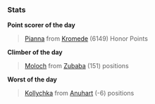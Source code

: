 

### Stats

**Point scorer of the day**
>[Pianna](/#/character/Kromede/398290) from [Kromede](/#/ranking/Kromede)  (6149) Honor Points


**Climber of the day**
>[Moloch](/#/character/Zubaba/327992) from [Zubaba](/#/ranking/Zubaba)  (151) positions


**Worst of the day**
>[Kollychka](/#/character/Anuhart/795169) from [Anuhart](/#/ranking/Anuhart)  (-6) positions


